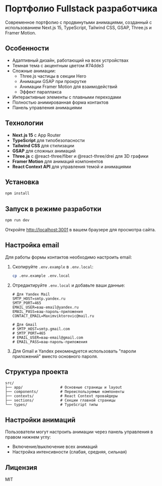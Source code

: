 # Портфолио Fullstack разработчика

Современное портфолио с продвинутыми анимациями, созданный с использованием Next.js 15, TypeScript, Tailwind CSS, GSAP, Three.js и Framer Motion.

## Особенности

- Адаптивный дизайн, работающий на всех устройствах
- Темная тема с акцентным цветом #74dde3
- Сложные анимации:
  - Three.js частицы в секции Hero
  - Анимации GSAP при прокрутке
  - Анимации Framer Motion для взаимодействий
  - Эффект параллакса
- Интерактивные элементы с плавными переходами
- Полностью анимированная форма контактов
- Панель управления анимациями

## Технологии

- **Next.js 15** с App Router
- **TypeScript** для типобезопасности
- **Tailwind CSS** для стилизации
- **GSAP** для сложных анимаций
- **Three.js** с @react-three/fiber и @react-three/drei для 3D графики
- **Framer Motion** для анимаций компонентов
- **React Context API** для управления темой и анимациями

## Установка

```bash
npm install
```

## Запуск в режиме разработки

```bash
npm run dev
```

Откройте [http://localhost:3001](http://localhost:3001) в вашем браузере для просмотра сайта.

## Настройка email

Для работы формы контактов необходимо настроить email:

1. Скопируйте `.env.example` в `.env.local`:
   ```bash
   cp .env.example .env.local
   ```

2. Отредактируйте `.env.local` и добавьте ваши данные:
   ```
   # Для Yandex Mail
   SMTP_HOST=smtp.yandex.ru
   SMTP_PORT=465
   EMAIL_USER=ваш-email@yandex.ru
   EMAIL_PASS=ваш-пароль-приложения
   CONTACT_EMAIL=Maximviktorovic@mail.ru

   # Для Gmail
   # SMTP_HOST=smtp.gmail.com
   # SMTP_PORT=465
   # EMAIL_USER=ваш-email@gmail.com
   # EMAIL_PASS=ваш-пароль-приложения
   ```

3. Для Gmail и Yandex рекомендуется использовать "пароли приложений" вместо основного пароля.

## Структура проекта

```
src/
├── app/                 # Основные страницы и layout
├── components/          # Переиспользуемые компоненты
├── contexts/            # React Context провайдеры
├── sections/            # Секции главной страницы
└── types/               # TypeScript типы
```

## Настройки анимаций

Пользователи могут настроить анимации через панель управления в правом нижнем углу:
- Включение/выключение всех анимаций
- Настройка интенсивности (слабая, средняя, сильная)

## Лицензия

MIT